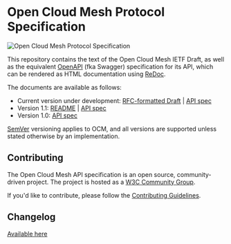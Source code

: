 # Open Cloud Mesh Protocol Specification

![Open Cloud Mesh Protocol Specification](logo.png)

This repository contains the text of the Open Cloud Mesh IETF Draft, as well as the equivalent [OpenAPI](https://github.com/OAI/OpenAPI-Specification) (fka Swagger) specification for its API, which can be rendered as HTML documentation using [ReDoc](https://github.com/Redocly/redoc).

The documents are available as follows:

* Current version under development: [RFC-formatted Draft](IETF-RFC.md) | [API spec](https://cs3org.github.io/OCM-API/docs.html?branch=develop&repo=OCM-API&user=cs3org)
* Version 1.1: [README](https://github.com/cs3org/OCM-API/blob/v1.1.0/README.md) | [API spec](https://cs3org.github.io/OCM-API/docs.html?branch=v1.1.0&repo=OCM-API&user=cs3org)
* Version 1.0: [API spec](https://cs3org.github.io/OCM-API/docs.html?branch=v1.0.0&repo=OCM-API&user=cs3org)

[SemVer](https://semver.org) versioning applies to OCM, and all versions are supported unless stated otherwise by an implementation.

## Contributing

The Open Cloud Mesh API specification is an open source, community-driven project. The project is hosted as a [W3C Community Group](https://www.w3.org/community/ocm/).

If you'd like to contribute, please follow the [Contributing Guidelines](CONTRIBUTING.md).

## Changelog

[Available here](CHANGELOG.md)
